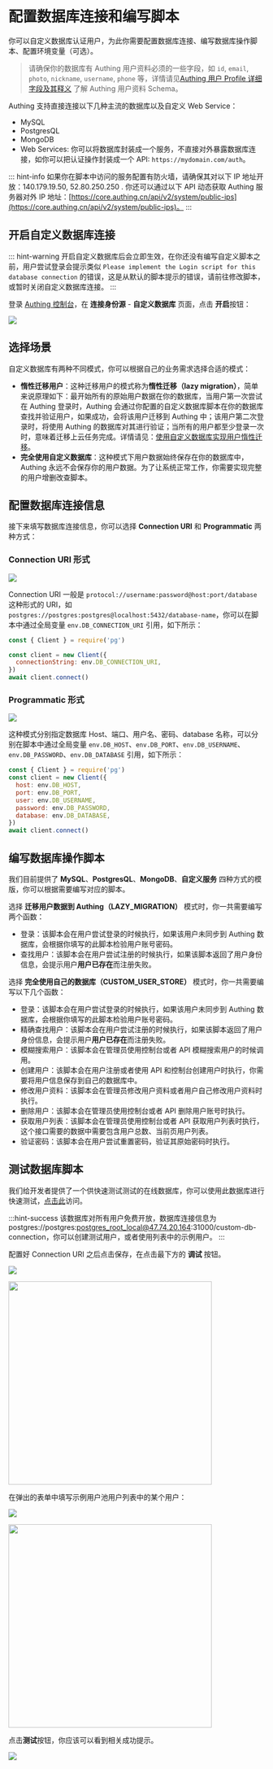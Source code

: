 # 配置数据库连接和编写脚本

<LastUpdated/>

<!-- ::: hint-warning
只有**企业版**用户能够使用连接自定义数据库功能，详情请见 [https://authing.cn/pricing](https://authing.cn/pricing)。如果你想试用，请联系 176-0250-2507 或 xuziqiang@authing.cn。
::: -->

你可以自定义数据库认证用户，为此你需要配置数据库连接、编写数据库操作脚本、配置环境变量（可选）。

> 请确保你的数据库有 Authing 用户资料必须的一些字段，如 `id`, `email`, `photo`, `nickname`, `username`, `phone` 等，详情请见[Authing 用户 Profile 详细字段及其释义](/guides/user/user-profile.md) 了解 Authing 用户资料 Schema。

Authing 支持直接连接以下几种主流的数据库以及自定义 Web Service：

- MySQL
- PostgresQL
- MongoDB
- Web Services: 你可以将数据库封装成一个服务，不直接对外暴露数据库连接，如你可以把认证操作封装成一个 API: `https://mydomain.com/auth`。

::: hint-info
如果你在脚本中访问的服务配置有防火墙，请确保其对以下 IP 地址开放：140.179.19.50, 52.80.250.250 . 你还可以通过以下 API 动态获取 Authing 服务器对外 IP 地址：[https://core.authing.cn/api/v2/system/public-ips](https://core.authing.cn/api/v2/system/public-ips)。
:::

## 开启自定义数据库连接

::: hint-warning
开启自定义数据库后会立即生效，在你还没有编写自定义脚本之前，用户尝试登录会提示类似 `Please implement the Login script for this database connection` 的错误，这是从默认的脚本提示的错误，请前往修改脚本，或暂时关闭自定义数据库连接。
:::

登录 [Authing 控制台](https://console.authing.cn/console/userpool)，在 **连接身份源** - **自定义数据库** 页面，点击 **开启**按钮：

![](https://cdn.authing.cn/img/20210111180702.png)

## 选择场景

自定义数据库有两种不同模式，你可以根据自己的业务需求选择合适的模式：

- **惰性迁移用户**：这种迁移用户的模式称为**惰性迁移（lazy migration）**，简单来说原理如下：最开始所有的原始用户数据在你的数据库，当用户第一次尝试在 Authing 登录时，Authing 会通过你配置的自定义数据库脚本在你的数据库查找并验证用户，如果成功，会将该用户迁移到 Authing 中；该用户第二次登录时，将使用 Authing 的数据库对其进行验证；当所有的用户都至少登录一次时，意味着迁移上云任务完成。详情请见：[使用自定义数据库实现用户惰性迁移](https://docs.authing.co/connections/custom-db/lazy-migrations.html)。
- **完全使用自定义数据库**：这种模式下用户数据始终保存在你的数据库中，Authing 永远不会保存你的用户数据。为了让系统正常工作，你需要实现完整的用户增删改查脚本。

## 配置数据库连接信息

接下来填写数据库连接信息，你可以选择 **Connection URI** 和 **Programmatic** 两种方式：

### Connection URI 形式

![](https://cdn.authing.cn/blog/20201130162731.png)

Connection URI 一般是 `protocol://username:password@host:port/database` 这种形式的 URI，如 `postgres://postgres:postgres@localhost:5432/database-name`，你可以在脚本中通过全局变量 `env.DB_CONNECTION_URI` 引用，如下所示：

```javascript
const { Client } = require('pg')

const client = new Client({
  connectionString: env.DB_CONNECTION_URI,
})
await client.connect()
```

### Programmatic 形式

![](https://cdn.authing.cn/blog/20201130162823.png)

这种模式分别指定数据库 Host、端口、用户名、密码、database 名称，可以分别在脚本中通过全局变量 `env.DB_HOST`、`env.DB_PORT`、`env.DB_USERNAME`、`env.DB_PASSWORD`、`env.DB_DATABASE` 引用，如下所示：

```javascript
const { Client } = require('pg')
const client = new Client({
  host: env.DB_HOST,
  port: env.DB_PORT,
  user: env.DB_USERNAME,
  password: env.DB_PASSWORD,
  database: env.DB_DATABASE,
})
await client.connect()
```

## 编写数据库操作脚本

我们目前提供了 **MySQL**、**PostgresQL**、**MongoDB**、**自定义服务** 四种方式的模版，你可以根据需要编写对应的脚本。

选择 **迁移用户数据到 Authing（LAZY_MIGRATION）** 模式时，你一共需要编写两个函数：

- 登录：该脚本会在用户尝试登录的时候执行，如果该用户未同步到 Authing 数据库，会根据你填写的此脚本检验用户账号密码。
- 查找用户：该脚本会在用户尝试注册的时候执行，如果该脚本返回了用户身份信息，会提示用户**用户已存在**而注册失败。

选择 **完全使用自己的数据库（CUSTOM_USER_STORE）** 模式时，你一共需要编写以下几个函数：

- 登录：该脚本会在用户尝试登录的时候执行，如果该用户未同步到 Authing 数据库，会根据你填写的此脚本检验用户账号密码。
- 精确查找用户：该脚本会在用户尝试注册的时候执行，如果该脚本返回了用户身份信息，会提示用户**用户已存在**而注册失败。
- 模糊搜索用户：该脚本会在管理员使用控制台或者 API 模糊搜索用户的时候调用。
- 创建用户：该脚本会在用户注册或者使用 API 和控制台创建用户时执行，你需要将用户信息保存到自己的数据库中。
- 修改用户资料：该脚本会在管理员修改用户资料或者用户自己修改用户资料时执行。
- 删除用户：该脚本会在管理员使用控制台或者 API 删除用户账号时执行。
- 获取用户列表：该脚本会在管理员使用控制台或者 API 获取用户列表时执行，这个接口需要的数据中需要包含用户总数、当前页用户列表。
- 验证密码：该脚本会在用户尝试重置密码，验证其原始密码时执行。

<StackSelector snippet="script-template" selectLabel="选择脚本名称" :order="['login', 'getUser', 'searchUser', 'createUser', 'updateUser', 'deleteUser', 'listUsers', 'validatePassword']"/>

## 测试数据库脚本

我们给开发者提供了一个供快速测试测试的在线数据库，你可以使用此数据库进行快速测试，[点击此](https://db-connections.authing.cn)访问。

:::hint-success
该数据库对所有用户免费开放，数据库连接信息为 postgres://postgres:postgres_root_local@47.74.20.164:31000/custom-db-connection，你可以创建测试用户，或者使用列表中的示例用户。
:::

配置好 Connection URI 之后点击保存，在点击最下方的 **调试** 按钮。

![](https://cdn.authing.cn/blog/20201130173258.png)

<img src="https://cdn.authing.cn/blog/20201130173519.png" height="400px" />

在弹出的表单中填写示例用户池用户列表中的某个用户：

![](https://cdn.authing.cn/blog/20201130173505.png)

<img src="https://cdn.authing.cn/blog/20201130174003.png" height="400px" />

点击**测试**按钮，你应该可以看到相关成功提示。

![](https://cdn.authing.cn/blog/20201130173939.png)

